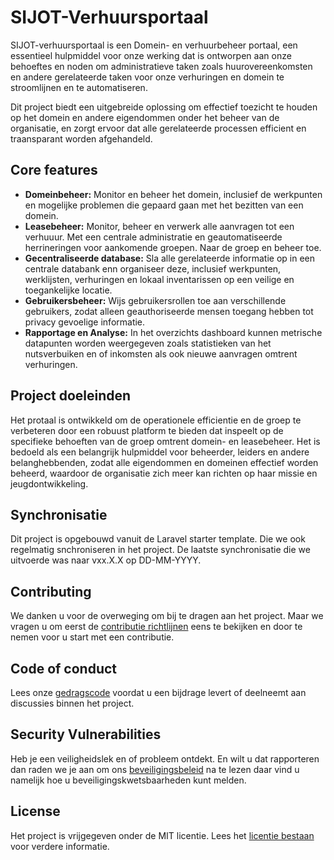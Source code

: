 # SIJOT-Verhuursportaal

SIJOT-verhuursportaal is een Domein- en verhuurbeheer portaal, een essentieel hulpmiddel voor onze werking dat is ontworpen aan onze behoeftes en noden 
om administratieve taken zoals huurovereenkomsten en andere gerelateerde taken voor onze verhuringen en domein te stroomlijnen en te automatiseren. 

Dit project biedt een uitgebreide oplossing om effectief toezicht te houden op het domein en andere eigendommen onder het beheer van de organisatie,
en zorgt ervoor dat alle gerelateerde processen efficient en traansparant worden afgehandeld.

## Core features

- **Domeinbeheer:** Monitor en beheer het domein, inclusief de werkpunten en mogelijke problemen die gepaard gaan met het bezitten van een domein. 
- **Leasebeheer:** Monitor, beheer en verwerk alle aanvragen tot een verhuuur. Met een centrale administratie en geautomatiseerde herrineringen voor aankomende groepen. Naar de groep en beheer toe.
- **Gecentraliseerde database:** Sla alle gerelateerde informatie op in een centrale databank enn organiseer deze, inclusief werkpunten, werklijsten, verhuringen en lokaal inventarissen op een veilige en toegankelijke locatie. 
- **Gebruikersbeheer:** Wijs gebruikersrollen toe aan verschillende gebruikers, zodat alleen geauthoriseerde mensen toegang hebben tot privacy gevoelige informatie. 
- **Rapportage en Analyse:** In het overzichts dashboard kunnen metrische datapunten worden weergegeven zoals statistieken van het nutsverbuiken en of inkomsten als ook nieuwe aanvragen omtrent verhuringen.

## Project doeleinden

Het protaal is ontwikkeld om de operationele efficientie en de groep te verbeteren door een robuust platform te bieden dat inspeelt op de specifieke behoeften van de groep omtrent domein- en leasebeheer.
Het is bedoeld als een belangrijk hulpmiddel voor beheerder, leiders en andere belanghebbenden, zodat alle eigendommen en domeinen effectief worden beheerd, waardoor de organisatie zich meer kan richten op haar missie en jeugdontwikkeling.

## Synchronisatie

Dit project is opgebouwd vanuit de Laravel starter template. Die we ook regelmatig snchroniseren in het project. De laatste synchronisatie die we uitvoerde was naar vxx.X.X op DD-MM-YYYY.

## Contributing 

We danken u voor de overweging om bij te dragen aan het project. Maar we vragen u om eerst de [contributie richtlijnen](/) eens te bekijken en door te nemen voor u start met een contributie.

## Code of conduct 

Lees onze [gedragscode](/) voordat u een bijdrage levert of deelneemt aan discussies binnen het project.

## Security Vulnerabilities 

Heb je een veiligheidslek en of probleem ontdekt. En wilt u dat rapporteren dan raden we je aan om ons [beveiligingsbeleid](/) na te lezen daar vind u namelijk hoe u beveiligingskwetsbaarheden kunt melden.


## License

Het project is vrijgegeven onder de MIT licentie. Lees het [licentie bestaan](LICENSE) voor verdere informatie.
